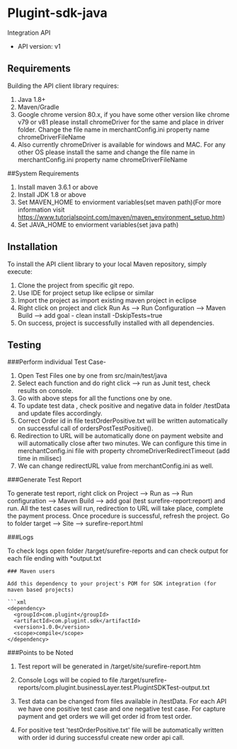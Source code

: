 # Plugint-sdk-java

Integration API
- API version: v1

## Requirements

Building the API client library requires:
1. Java 1.8+
2. Maven/Gradle
3. Google chrome version 80.x, if you have some other version like chrome v79 or v81 please install chromeDriver for the same and place in driver folder. Change the file name in merchantConfig.ini property name chromeDriverFileName
4. Also currently chromeDriver is available for windows and MAC. For any other OS please install the same and change the file name in merchantConfig.ini property name chromeDriverFileName

##System Requirements

1. Install maven 3.6.1 or above
2. Install JDK 1.8 or above
3. Set MAVEN_HOME to enviorment variables(set maven path)(For more information visit https://www.tutorialspoint.com/maven/maven_environment_setup.htm)
4. Set JAVA_HOME to enviorment variables(set java path)

## Installation

To install the API client library to your local Maven repository, simply execute:

1. Clone the project from specific git repo.
2. Use IDE for project setup like eclipse or similar
3. Import the project as import existing maven project in eclipse
4. Right click on project and click Run As --> Run Configuration --> Maven Build --> add goal - clean install -DskipTests=true
5. On success, project is successfully installed with all dependencies.

## Testing

###Perform individual Test Case-

1. Open Test Files one by one from src/main/test/java
2. Select each function and do right click --> run as Junit test, check results on console.
3. Go with above steps for all the functions one by one.
4. To update test data , check positive and negative data in folder /testData and update files accordingly.
5. Correct Order id in file testOrderPositive.txt will be written automatically on successful call of ordersPostTestPositive().
6. Redirection to URL will be automatically done on payment website and will automatically close after two minutes. We can configure this time in merchantConfig.ini file with property chromeDriverRedirectTimeout (add time in milisec)
7. We can change redirectURL value from merchantConfig.ini as well.

###Generate Test Report

To generate test report, right click on Project --> Run as --> Run configuration --> Maven Build --> add goal (test surefire-report:report) and run. All the test cases will run, redirection to URL will take place, complete the payment process. Once procedure is successful, refresh the project. Go to folder target --> Site --> surefire-report.html

###Logs

To check logs open folder /target/surefire-reports and can check output for each file ending with *output.txt
```
### Maven users

Add this dependency to your project's POM for SDK integration (for maven based projects)

```xml
<dependency>
  <groupId>com.plugint</groupId>
  <artifactId>com.plugint.sdk</artifactId>
  <version>1.0.0</version>
  <scope>compile</scope>
</dependency>
```

###Points to be Noted

1. Test report will be generated in /target/site/surefire-report.htm

2. Console Logs will be copied to file /target/surefire-reports/com.plugint.businessLayer.test.PlugintSDKTest-output.txt

3. Test data can be changed from files available in /testData. For each API we have one positive test case and one negative test case. For capture payment and get orders we will get order id from test order.

4. For positive test 'testOrderPositive.txt' file will be automatically written with order id during successful create new order api call.